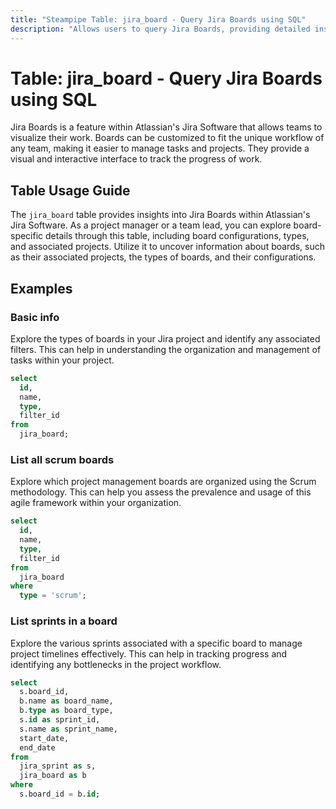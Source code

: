 ```yaml
---
title: "Steampipe Table: jira_board - Query Jira Boards using SQL"
description: "Allows users to query Jira Boards, providing detailed insights into board configurations, types, and associated projects."
---
```


# Table: jira_board - Query Jira Boards using SQL

Jira Boards is a feature within Atlassian's Jira Software that allows teams to visualize their work. Boards can be customized to fit the unique workflow of any team, making it easier to manage tasks and projects. They provide a visual and interactive interface to track the progress of work.

## Table Usage Guide

The `jira_board` table provides insights into Jira Boards within Atlassian's Jira Software. As a project manager or a team lead, you can explore board-specific details through this table, including board configurations, types, and associated projects. Utilize it to uncover information about boards, such as their associated projects, the types of boards, and their configurations.

## Examples

### Basic info
Explore the types of boards in your Jira project and identify any associated filters. This can help in understanding the organization and management of tasks within your project.

```sql
select
  id,
  name,
  type,
  filter_id
from
  jira_board;
```

### List all scrum boards
Explore which project management boards are organized using the Scrum methodology. This can help you assess the prevalence and usage of this agile framework within your organization.

```sql
select
  id,
  name,
  type,
  filter_id
from
  jira_board
where
  type = 'scrum';
```

### List sprints in a board
Explore the various sprints associated with a specific board to manage project timelines effectively. This can help in tracking progress and identifying any bottlenecks in the project workflow.

```sql
select
  s.board_id,
  b.name as board_name,
  b.type as board_type,
  s.id as sprint_id,
  s.name as sprint_name,
  start_date,
  end_date
from
  jira_sprint as s,
  jira_board as b
where
  s.board_id = b.id;
```